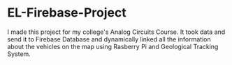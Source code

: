 # EL-Firebase-Project
I made this project for my college's Analog Circuits Course. It took data and send it to  Firebase Database and dynamically linked all the information about the vehicles on the map using Rasberry Pi and Geological Tracking System.
